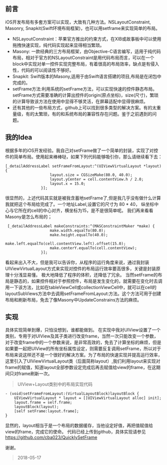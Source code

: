 
## 前言
iOS开发布局有多套方案可以实现，大致有几种方法。NSLayoutConstraint, Masonry, Snapkit(Swift环境布局框架)，也可以用setframe来实现简单的布局。

* NSLayoutConstraint：苹果官方推出的约束方式，在XIB或故事板中可以使用拖拽快速实现，纯代码实现起来显得相当繁琐。
* Masony: 一款经典的三方布局框架，由Objective-C语言编写，适用于纯代码布局，相对于官方的NSLayoutConstraint是用代码布局而言，可以在一个block中实现对单一控件实现完整布局，有着很高的布局效率，缺点是有侵入性，代码的可以阅读性不够好。
* Snapkit: Swift版本的Masony,适用于由Swift语言搭建的项目,布局是在闭包中完成的。
* setFrame方法:利用系统的setFrame方法，可以实现快速的控件静态布局。setFrame方式需要准确的计算出控件的origin(原点坐标)，size(尺寸)，繁琐的计算导致该方法在使用中显得不够灵活，在屏幕适配中显得很麻烦。
* 还有其他的一些布局方式，github上可以找到很多类型的解决方案。有的太重量级，有的太繁琐，有的和系统布局的兼容性存在问题。鉴于之前遇到的问题。

## 我的Idea

根据多年的iOS开发经验。我自己对setFrame做了一个简单的封装，实现了对控件的简单布局。使用起来棒棒哒，如果下列代码能够吸引你，那么请继续看下去：

```
[_detailAddressLabel setFrameFromLayout:^(UIViewVirtualLayout *layout) {
                    layout.size = CGSizeMake(80.0, 40.0);
                    layout.yCenter = cell.contentView.h / 2.0;
                    layout.x = 15.0;
                }];
```

很显然的，上述代码其实就是被我含蓄地setFrame了,但是我几乎没有做什么计算我就把这个布局给完成了。一个地址Label,设置它的尺寸为 80 * 40， 纵坐标中心与它所在的cell的中心对齐，横坐标为15，是不是很简单呢。
我们再来看看Masony是怎么布局的；

```
 [_detailAddressLabel makeConstraints:^(MASConstraintMaker *make) {
                    make.width.equalTo(80.0);
                    make.height.equalTo(40.0);
                    make.left.equalTo(cell.contentView.left).offset(15.0);
                    make.centerY.equalTo(cell.contentView);
                }];
```

看起来出入不大，但是我可以告诉你，从程序的运行角度来说，通过我封装UIViewVirtualLayout方式来实现对控件的布局运行效率要高很多，关键是封装原理十分浅显易懂。 极大地降低了程序的体积，还降低了冗余。
当然setFrame的布局是静态的，如果控件相对于参照控件，布局是发生变化的，就需要在变化时去调用一下该方法，比如在tableViewCell或collectionViewCell中，就可以在cell的layoutSubViews方法中去调用setFrameFromLayout:方法。这个方法可用于创建布局和刷新布局，免去了像Masony中UpdateConstrains方法的麻烦。

## 实现

具体实现简单到爆，只怕没想到，谁都能做到。
在实现中我对UIView设置了一个类别，专用于对UIView及其子类进行改变frame，当然一次只能改变一个参数，对于改变frame中的一个参数来说，是非常高效的，免去了计算坐标的麻烦，但是如果要一起把UIView的所有坐标属性设定，则需要反复调用setFrame，所以对于布局来说这样还不是一个很好的解决方案。为了布局的快速实现并提高运行效率，这里引入了UIViewVirtualLayout类（后面简称layout）,我们利用layout来实现对frame的赋值，知道layout全部参数设定完成后再去赋值给view的frame，在这期间只对frame刷新一次。

> UIView+Layout类别中的布局实现代码

```
- (void)setFrameFromLayout:(VirtualLayoutBlock)layoutBlock {
    UIViewVirtualLayout * layout = [[UIViewVirtualLayout alloc] init];
    layout.frame = self.frame;
    layoutBlock(layout);
    [self setFrame:layout.frame];
}
```

显然的，layout相当于是一个布局的数据缓存，当他设定好值，再把值赋值给view的frame，完成它的使命。
代码已经上传到github，具体实现请参见 https://github.com/cba023/QuicklySetFrame

谢谢。

> 2018-05-17


